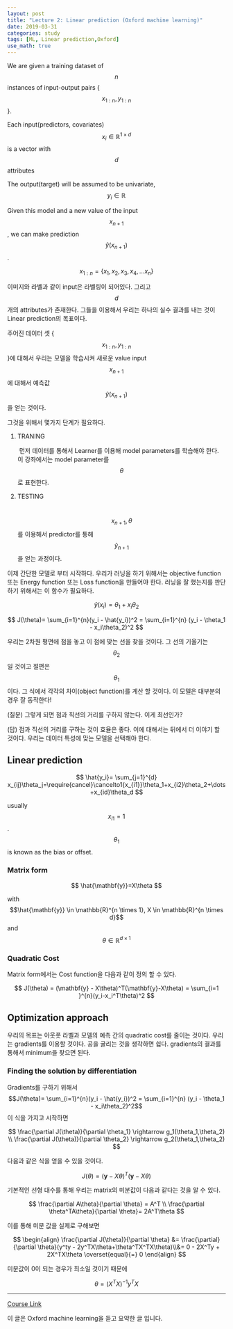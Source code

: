 ```yaml
---
layout: post
title: "Lecture 2: Linear prediction (Oxford machine learning)"
date: 2019-03-31
categories: study
tags: [ML, Linear prediction,Oxford]
use_math: true
---
```


We are given a training dataset of $$n$$ instances of input-output pairs {$${x_{1:n},y_{1:n}}​$$}. 

Each input(predictors, covariates) $$x_i \in\mathbb{R}^{1 \times d}$$  is a vector with $$d​$$ attributes

The output(target) will be assumed to be univariate, $$y_i \in \mathbb{R}$$ 

Given this model and a new value of the input $$x_{n+1}$$, we can make prediction $$\hat{y}(x_{n+1})$$.


$$
x_{1:n}=\{x_1,x_2,x_3,x_4, \dots x_n\}
$$


이미지와 라벨과 같이 input은 라벨링이 되어있다. 그리고 $$d$$개의 attributes가 존재한다. 그들을 이용해서 우리는 하나의 실수 결과를 내는 것이 Linear prediction의 목표이다.

주어진 데이터 셋 {$${x_{1:n},y_{1:n}}$$}에 대해서 우리는 모델을 학습시켜 새로운 value input $$x_{n+1}$$에 대해서 예측값 $$\hat{y}(x_{n+1})$$을 얻는 것이다.



그것을 위해서 몇가지 단계가 필요하다. 

1. TRANING

   ​	먼저 데이터를 통해서 Learner를 이용해 model parameters를 학습해야 한다. 이 강좌에서는 model parameter를 $$\theta$$로 표현한다.

2. TESTING

   ​	$$x_{n+1},\theta$$를 이용해서 predictor를 통해 $$\hat{y}_{n+1}$$을 얻는 과정이다.

이제 간단한 모델로 부터 시작하다. 우리가 러닝을 하기 위해서는 objective function 또는 Energy function 또는 Loss function을 만들어야 한다. 러닝을 잘 했는지를 판단하기 위해서는 이 함수가 필요하다. 


$$
\hat{y}(x_i) = \theta_1 + x_i\theta_2
$$

$$
J(\theta)= \sum_{i=1}^{n}(y_i - \hat{y_i})^2 = \sum_{i=1}^{n} (y_i - \theta_1 - x_i\theta_2)^2
$$



우리는 2차원 평면에 점을 놓고 이 점에 맞는 선을 찾을 것이다.  그 선의 기울기는 $$\theta_2$$일 것이고 절편은 $$\theta_1$$이다.  그 식에서 각각의 차이(object function)를 계산 할 것이다. 이 모델은 대부분의 경우 잘 동작한다! 

(질문) 그렇게 되면 점과 직선의 거리를 구하지 않는다. 이게 최선인가?

(답) 점과 직선의 거리를 구하는 것이 효율은 좋다. 이에 대해서는 뒤에서 더 이야기 할 것이다. 우리는 데이터 특성에 맞는 모델을 선택해야 한다. 

## Linear prediction


$$
\hat{y_i}= \sum_{j=1}^{d} x_{ij}\theta_j=\require{cancel}\cancelto1{x_{i1}}\theta_1+x_{i2}\theta_2+\dots+x_{id}\theta_d
$$


usually $$x_{i1}=1$$. $$\theta_1​$$ is known as the bias or offset. 

### Matrix form

$$
\hat{\mathbf{y}}=X\theta
$$

with $$\hat{\mathbf{y}} \in \mathbb{R}^{n \times 1}, X \in \mathbb{R}^{n \times d}$$ and $$\theta \in \mathbb{R}^{d \times 1}​$$ 

### Quadratic Cost

Matrix form에서는 Cost function을 다음과 같이 정의 할 수 있다. 


$$
J(\theta)  = (\mathbf{y} - X\theta)^T(\mathbf{y}-X\theta) = \sum_{i=1
}^{n}(y_i-x_i^T\theta)^2
$$

## Optimization approach

우리의 목표는  아웃풋 라벨과 모델의 예측 간의 quadratic cost를 줄이는 것이다. 우리는 gradients를 이용할 것이다. 공을 굴리는 것을 생각하면 쉽다. gradients의 결과를 통해서 minimum을 찾으면 된다.

### Finding the solution by differentiation

Gradients를 구하기 위해서  $$J(\theta)= \sum_{i=1}^{n}(y_i - \hat{y_i})^2 = \sum_{i=1}^{n} (y_i - \theta_1 - x_i\theta_2)^2​$$ 이 식을 가지고 시작하면 


$$
\frac{\partial J(\theta)}{\partial \theta_1} \rightarrow g_1(\theta_1,\theta_2) \\
\frac{\partial J(\theta)}{\partial \theta_2} \rightarrow g_2(\theta_1,\theta_2)
$$


다음과 같은 식을 얻을 수 있을 것이다. 


$$
J(\theta)  = (\mathbf{y} - X\theta)^T(\mathbf{y}-X\theta)
$$


기본적인 선형 대수를 통해 우리는 matrix의 미분값이 다음과 같다는 것을 알 수 있다.


$$
\frac{\partial A\theta}{\partial \theta} = A^T \\
\frac{\partial \theta^TA\theta}{\partial \theta}= 2A^T\theta
$$


이를 통해 미분 값을 실제로 구해보면


$$
\begin{align}
\frac{\partial J(\theta)}{\partial \theta} &= \frac{\partial}{\partial \theta}(y^ty - 2y^TX\theta+\theta^TX^TX\theta)\\&= 0 - 2X^Ty + 2X^TX\theta \overset{equal}{=} 0
\end{align}
$$


미분값이 0이 되는 경우가 최소일 것이기 때문에


$$
\theta =(X^TX)^{-1}y^TX
$$

---

[Course Link](<https://www.cs.ox.ac.uk/people/nando.defreitas/machinelearning/>)

이 글은 Oxford machine learning을 듣고 요약한 글 입니다. 

